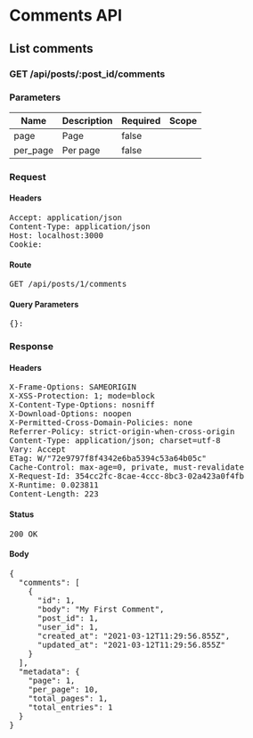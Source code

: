# Comments API

## List comments

### GET /api/posts/:post_id/comments

### Parameters

| Name | Description | Required | Scope |
|------|-------------|----------|-------|
| page | Page | false |  |
| per_page | Per page | false |  |

### Request

#### Headers

<pre>Accept: application/json
Content-Type: application/json
Host: localhost:3000
Cookie: </pre>

#### Route

<pre>GET /api/posts/1/comments</pre>

#### Query Parameters

<pre>{}: </pre>

### Response

#### Headers

<pre>X-Frame-Options: SAMEORIGIN
X-XSS-Protection: 1; mode=block
X-Content-Type-Options: nosniff
X-Download-Options: noopen
X-Permitted-Cross-Domain-Policies: none
Referrer-Policy: strict-origin-when-cross-origin
Content-Type: application/json; charset=utf-8
Vary: Accept
ETag: W/&quot;72e9797f8f4342e6ba5394c53a64b05c&quot;
Cache-Control: max-age=0, private, must-revalidate
X-Request-Id: 354cc2fc-8cae-4ccc-8bc3-02a423a0f4fb
X-Runtime: 0.023811
Content-Length: 223</pre>

#### Status

<pre>200 OK</pre>

#### Body

<pre>{
  "comments": [
    {
      "id": 1,
      "body": "My First Comment",
      "post_id": 1,
      "user_id": 1,
      "created_at": "2021-03-12T11:29:56.855Z",
      "updated_at": "2021-03-12T11:29:56.855Z"
    }
  ],
  "metadata": {
    "page": 1,
    "per_page": 10,
    "total_pages": 1,
    "total_entries": 1
  }
}</pre>
